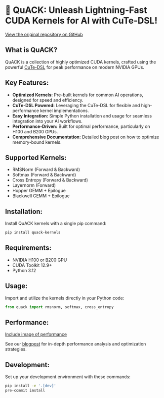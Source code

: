# 🦆 QuACK: Unleash Lightning-Fast CUDA Kernels for AI with CuTe-DSL!

[View the original repository on GitHub](https://github.com/Dao-AILab/quack)

## What is QuACK?

QuACK is a collection of highly optimized CUDA kernels, crafted using the powerful [CuTe-DSL](https://docs.nvidia.com/cutlass/media/docs/pythonDSL/cute_dsl_general/dsl_introduction.html) for peak performance on modern NVIDIA GPUs.

## Key Features:

*   **Optimized Kernels:** Pre-built kernels for common AI operations, designed for speed and efficiency.
*   **CuTe-DSL Powered:** Leveraging the CuTe-DSL for flexible and high-performance kernel implementations.
*   **Easy Integration:** Simple Python installation and usage for seamless integration into your AI workflows.
*   **Performance-Driven:** Built for optimal performance, particularly on H100 and B200 GPUs.
*   **Comprehensive Documentation:**  Detailed blog post on how to optimize memory-bound kernels.

## Supported Kernels:

*   RMSNorm (Forward & Backward)
*   Softmax (Forward & Backward)
*   Cross Entropy (Forward & Backward)
*   Layernorm (Forward)
*   Hopper GEMM + Epilogue
*   Blackwell GEMM + Epilogue

## Installation:

Install QuACK kernels with a single pip command:

```bash
pip install quack-kernels
```

## Requirements:

*   NVIDIA H100 or B200 GPU
*   CUDA Toolkit 12.9+
*   Python 3.12

## Usage:

Import and utilize the kernels directly in your Python code:

```python
from quack import rmsnorm, softmax, cross_entropy
```

## Performance:

[Include image of performance](media/bf16_kernel_benchmarks_single_row.svg)

See our [blogpost](media/2025-07-10-membound-sol.md) for in-depth performance analysis and optimization strategies.

## Development:

Set up your development environment with these commands:

```bash
pip install -e '.[dev]'
pre-commit install